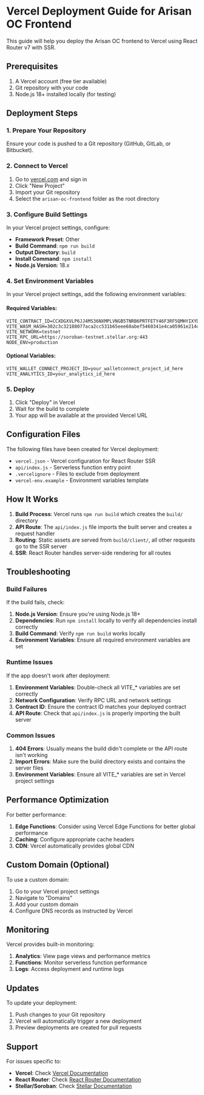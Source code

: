 # Vercel Deployment Guide for Arisan OC Frontend

This guide will help you deploy the Arisan OC frontend to Vercel using React Router v7 with SSR.

## Prerequisites

1. A Vercel account (free tier available)
2. Git repository with your code
3. Node.js 18+ installed locally (for testing)

## Deployment Steps

### 1. Prepare Your Repository

Ensure your code is pushed to a Git repository (GitHub, GitLab, or Bitbucket).

### 2. Connect to Vercel

1. Go to [vercel.com](https://vercel.com) and sign in
2. Click "New Project"
3. Import your Git repository
4. Select the `arisan-oc-frontend` folder as the root directory

### 3. Configure Build Settings

In your Vercel project settings, configure:

- **Framework Preset**: Other
- **Build Command**: `npm run build`
- **Output Directory**: `build`
- **Install Command**: `npm install`
- **Node.js Version**: 18.x

### 4. Set Environment Variables

In your Vercel project settings, add the following environment variables:

#### Required Variables:
```
VITE_CONTRACT_ID=CCXDGXVLP6JJ4MS36NXMPLVNGB5TNRB6PRTFETY46F3RF5QMHYIXYDNN
VITE_WASM_HASH=302c3c32188077aca2cc531b65eee68abef5460341e4ca05961e214c065e00f8
VITE_NETWORK=testnet
VITE_RPC_URL=https://soroban-testnet.stellar.org:443
NODE_ENV=production
```

#### Optional Variables:
```
VITE_WALLET_CONNECT_PROJECT_ID=your_walletconnect_project_id_here
VITE_ANALYTICS_ID=your_analytics_id_here
```

### 5. Deploy

1. Click "Deploy" in Vercel
2. Wait for the build to complete
3. Your app will be available at the provided Vercel URL

## Configuration Files

The following files have been created for Vercel deployment:

- `vercel.json` - Vercel configuration for React Router SSR
- `api/index.js` - Serverless function entry point
- `.vercelignore` - Files to exclude from deployment
- `vercel-env.example` - Environment variables template

## How It Works

1. **Build Process**: Vercel runs `npm run build` which creates the `build/` directory
2. **API Route**: The `api/index.js` file imports the built server and creates a request handler
3. **Routing**: Static assets are served from `build/client/`, all other requests go to the SSR server
4. **SSR**: React Router handles server-side rendering for all routes

## Troubleshooting

### Build Failures

If the build fails, check:

1. **Node.js Version**: Ensure you're using Node.js 18+
2. **Dependencies**: Run `npm install` locally to verify all dependencies install correctly
3. **Build Command**: Verify `npm run build` works locally
4. **Environment Variables**: Ensure all required environment variables are set

### Runtime Issues

If the app doesn't work after deployment:

1. **Environment Variables**: Double-check all VITE_* variables are set correctly
2. **Network Configuration**: Verify RPC URL and network settings
3. **Contract ID**: Ensure the contract ID matches your deployed contract
4. **API Route**: Check that `api/index.js` is properly importing the built server

### Common Issues

1. **404 Errors**: Usually means the build didn't complete or the API route isn't working
2. **Import Errors**: Make sure the build directory exists and contains the server files
3. **Environment Variables**: Ensure all VITE_* variables are set in Vercel project settings

## Performance Optimization

For better performance:

1. **Edge Functions**: Consider using Vercel Edge Functions for better global performance
2. **Caching**: Configure appropriate cache headers
3. **CDN**: Vercel automatically provides global CDN

## Custom Domain (Optional)

To use a custom domain:

1. Go to your Vercel project settings
2. Navigate to "Domains"
3. Add your custom domain
4. Configure DNS records as instructed by Vercel

## Monitoring

Vercel provides built-in monitoring:

1. **Analytics**: View page views and performance metrics
2. **Functions**: Monitor serverless function performance
3. **Logs**: Access deployment and runtime logs

## Updates

To update your deployment:

1. Push changes to your Git repository
2. Vercel will automatically trigger a new deployment
3. Preview deployments are created for pull requests

## Support

For issues specific to:
- **Vercel**: Check [Vercel Documentation](https://vercel.com/docs)
- **React Router**: Check [React Router Documentation](https://reactrouter.com)
- **Stellar/Soroban**: Check [Stellar Documentation](https://developers.stellar.org)
